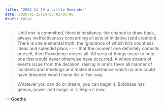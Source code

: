 ```yaml
---
title: "2003 11 29 a Little Reminder"
date: 2020-05-25T14:05:02-05:00
draft: false
---
```


> Until one is committed, there is hesitancy. 
> the chance to draw back,
> always ineffectiveness concerning all acts of initiative (and creation).
> There is one elemental truth,
> the ignorance of which kills countless ideas
> and splendid plans - - -
> that the moment one definitely commits oneself,
> then Providence moves all.
> All sorts of things occur to help one
> that would never otherwise have occurred.
> A whole stream of events issue from the decision,
> raising in one's favor all manner of incidents
> and meetings and material assistance
> which no one could have dreamed would come his or her way.

> Whatever you can do or dream, you can begin it.
> Boldness has genius, power and magic in it.
> Begin it now.

---Goethe
